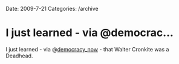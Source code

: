 Date: 2009-7-21
Categories: /archive

# I just learned - via @democrac...

I just learned - via @<a href="http://twitter.com/democracy_now">democracy_now</a> - that Walter Cronkite was a Deadhead.
